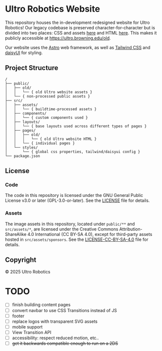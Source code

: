 # Ultro Robotics Website

This repository houses the in-development redesigned website for Ultro Robotics! Our legacy codebase is preserved character-for-character but is divided into two places: CSS and assets [here](/public/old/) and HTML [here](/src/pages/old/). This makes it publicly accessible at <https://ultro.browning.edu/old>.

Our website uses the [Astro](https://astro.build/) web framework, as well as [Tailwind CSS](https://tailwindcss.com/) and [daisyUI](https://daisyui.com/) for styling.

## Project Structure

```text
/
├── public/
│   ├── old/
│   │   └── { old Ultro website assets }
│   └── { non-processed public assets }
├── src/
│   ├── assets/
│   │   └── { buildtime-processed assets }
│   ├── components/
│   │   └── { custom components used }
│   ├── layouts/
│   │   └── { base layouts used across different types of pages }
│   ├── pages/
│   │   ├── old/
│   │   │   └── { old Ultro website HTML }
│   │   └── { individual pages }
│   └── styles/
│       └── { global css properties, tailwind/daisyui config }
└── package.json
```

## License

### Code
The code in this repository is licensed under the GNU General Public License v3.0 or later (GPL-3.0-or-later). See the [LICENSE](LICENSE) file for details.

### Assets
The image assets in this repository, located under `public/**` and `src/assets/*`, are licensed under the Creative Commons Attribution-ShareAlike 4.0 International (CC BY-SA 4.0), except for third-party assets hosted in `src/assets/sponsors`. See the [LICENSE-CC-BY-SA-4.0](LICENSE-CC-BY-SA-4.0) file for details.

## Copyright
© 2025 Ultro Robotics

# TODO
- [ ] finish building content pages
- [ ] convert navbar to use CSS Transitions instead of JS
- [ ] footer
- [ ] replace logos with transparent SVG assets
- [ ] mobile support
- [ ] View Transition API
- [ ] accessibility: respect reduced motion, etc..
- [ ] ~~get it backwards compatible enough to run on a 2DS~~
